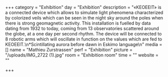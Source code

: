 +++
category = "Exhibition"
day = "Exhibition"
description = "«KEOEEIT» is a connected device which allows to simulate light phenomena characterized by colorized veils which can be seen in the night sky around the poles when there is strong geomagnetic activity. This installation is fuelled by data dating from 1932 to today, coming from 13 observatories scattered around the globe, at a one day per second rhythm. The device will be connected to 8 robotic arms which will oscillate in function on the values which are fed to KEOEEIT.\n*Scintillating aurora before dawn in Eskimo language\n"
media = []
name = "Mathieu Zurstrassen"
perf = "Exhibition"
picture = "/uploads/IMG_2722 (1).jpg"
room = "Exhibition room"
time = ""
website = ""

+++
